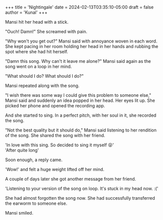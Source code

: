 +++
title = 'Nightingale'
date = 2024-02-13T03:35:10-05:00
draft = false
author = 'Kunal'
+++

Mansi hit her head with a stick.

"Ouch! Damn!" She screamed with pain.

"Why won't you get out?" Mansi said with annoyance woven in each word. She kept pacing in her room holding her head in her hands and rubbing the spot where she had hit herself.

"Damn this song. Why can't it leave me alone?" Mansi said again as the song went on a loop in her mind.

"What should I do? What should I do?"

Mansi repeated along with the song.

"I wish there was some way I could give this problem to someone else," Mansi said and suddenly an idea popped in her head. Her eyes lit up. She picked her phone and opened the recording app.

And she started to sing. In a perfect pitch, with her soul in it, she recorded the song.

"Not the best quality but it should do," Mansi said listening to her rendition of the song. She shared the song with her friend.

'In love with this sing. So decided to sing it myself 😝'  
'After quite long'

Soon enough, a reply came.

'Wow!' and felt a huge weight lifted off her mind.

A couple of days later she got another message from her friend.

'Listening to your version of the song on loop. It's stuck in my head now. :('

She had almost forgotten the song now. She had successfully transferred the earworm to someone else.

Mansi smiled.



